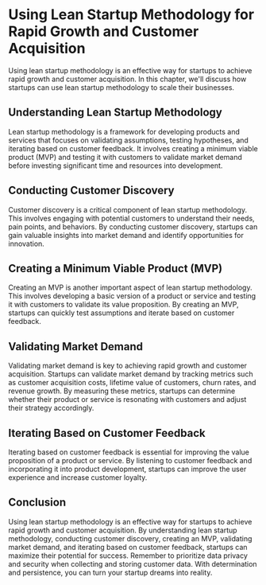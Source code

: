 # Using Lean Startup Methodology for Rapid Growth and Customer Acquisition

Using lean startup methodology is an effective way for startups to achieve rapid growth and customer acquisition. In this chapter, we'll discuss how startups can use lean startup methodology to scale their businesses.

Understanding Lean Startup Methodology
--------------------------------------

Lean startup methodology is a framework for developing products and services that focuses on validating assumptions, testing hypotheses, and iterating based on customer feedback. It involves creating a minimum viable product (MVP) and testing it with customers to validate market demand before investing significant time and resources into development.

Conducting Customer Discovery
-----------------------------

Customer discovery is a critical component of lean startup methodology. This involves engaging with potential customers to understand their needs, pain points, and behaviors. By conducting customer discovery, startups can gain valuable insights into market demand and identify opportunities for innovation.

Creating a Minimum Viable Product (MVP)
---------------------------------------

Creating an MVP is another important aspect of lean startup methodology. This involves developing a basic version of a product or service and testing it with customers to validate its value proposition. By creating an MVP, startups can quickly test assumptions and iterate based on customer feedback.

Validating Market Demand
------------------------

Validating market demand is key to achieving rapid growth and customer acquisition. Startups can validate market demand by tracking metrics such as customer acquisition costs, lifetime value of customers, churn rates, and revenue growth. By measuring these metrics, startups can determine whether their product or service is resonating with customers and adjust their strategy accordingly.

Iterating Based on Customer Feedback
------------------------------------

Iterating based on customer feedback is essential for improving the value proposition of a product or service. By listening to customer feedback and incorporating it into product development, startups can improve the user experience and increase customer loyalty.

Conclusion
----------

Using lean startup methodology is an effective way for startups to achieve rapid growth and customer acquisition. By understanding lean startup methodology, conducting customer discovery, creating an MVP, validating market demand, and iterating based on customer feedback, startups can maximize their potential for success. Remember to prioritize data privacy and security when collecting and storing customer data. With determination and persistence, you can turn your startup dreams into reality.
